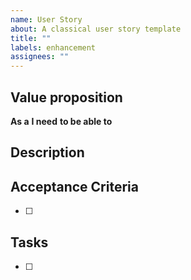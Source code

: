 ```yaml
---
name: User Story
about: A classical user story template
title: ""
labels: enhancement
assignees: ""
---
```


## Value proposition

**As a**
**I need**
**to be able to**

## Description

## Acceptance Criteria

- [ ]

## Tasks

- [ ]
